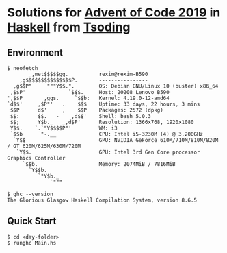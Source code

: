 # Solutions for [Advent of Code 2019](https://adventofcode.com/2019/) in [Haskell](https://haskell.org/) from [Tsoding](https://twitch.tv/tsoding)

## Environment

```console
$ neofetch
       _,met$$$$$gg.          rexim@rexim-B590
    ,g$$$$$$$$$$$$$$$P.       ----------------
  ,g$$P"     """Y$$.".        OS: Debian GNU/Linux 10 (buster) x86_64
 ,$$P'              `$$$.     Host: 20208 Lenovo B590
',$$P       ,ggs.     `$$b:   Kernel: 4.19.0-12-amd64
`d$$'     ,$P"'   .    $$$    Uptime: 33 days, 22 hours, 3 mins
 $$P      d$'     ,    $$P    Packages: 2572 (dpkg)
 $$:      $$.   -    ,d$$'    Shell: bash 5.0.3
 $$;      Y$b._   _,d$P'      Resolution: 1366x768, 1920x1080
 Y$$.    `.`"Y$$$$P"'         WM: i3
 `$$b      "-.__              CPU: Intel i5-3230M (4) @ 3.200GHz
  `Y$$                        GPU: NVIDIA GeForce 610M/710M/810M/820M / GT 620M/625M/630M/720M
   `Y$$.                      GPU: Intel 3rd Gen Core processor Graphics Controller
     `$$b.                    Memory: 2074MiB / 7816MiB
       `Y$$b.
          `"Y$b._
              `"""

$ ghc --version
The Glorious Glasgow Haskell Compilation System, version 8.6.5
```

## Quick Start

```console
$ cd <day-folder>
$ runghc Main.hs
```
